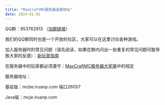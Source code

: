 ```yaml
---
title: "MaxCraftMC服务器连接地址"
date: 2024-01-01
---
```

QQ群：953762913 （[加群链接](https://qm.qq.com/q/b96Wv9PlMQ)）

我们的QQ群同时也是一个开放的社区，大家可以在这里讨论各种游戏。

加入服务器时的常见问题（请先阅读，如果在群内问出一些重复的常见问题可能导致大家的反感）：[新玩家指南](/新玩家指南)

在服务器中的玩家都必须遵守：[MaxCraftMC服务器大宪章](/files/charter)中的规定

服务器地址：

基岩版：mcbe.iruanp.com 端口26057

Java版：mcje.iruanp.com 